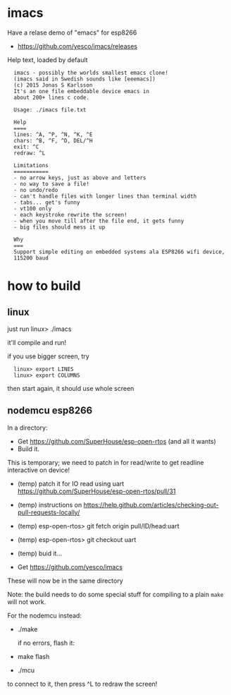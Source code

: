 # imacs

Have a relase demo of "emacs" for esp8266
- https://github.com/yesco/imacs/releases

Help text, loaded by default

      imacs - possibly the worlds smallest emacs clone!
      (imacs said in Swedish sounds like [eeemacs])
      (c) 2015 Jonas S Karlsson
      It's an one file embeddable device emacs in
      about 200+ lines c code.

      Usage: ./imacs file.txt

      Help
      ====
      lines: ^A, ^P, ^N, ^K, ^E
      chars: ^B, ^F, ^D, DEL/^H
      exit: ^C
      redraw: ^L

      Limitations
      ===========
      - no arrow keys, just as above and letters
      - no way to save a file!
      - no undo/redo
      - can't handle files with longer lines than terminal width
      - tabs... get's funny
      - vt100 only
      - each keystroke rewrite the screen!
      - when you move till after the file end, it gets funny
      - big files should mess it up

      Why
      ===
      Support simple editing on embedded systems ala ESP8266 wifi device,
      115200 baud

# how to build

## linux

just run
      linux> ./imacs

it'll compile and run!

if you use bigger screen, try

      linux> export LINES
      linux> export COLUMNS

then start again, it should use whole screen

## nodemcu esp8266

In a directory:

- Get https://github.com/SuperHouse/esp-open-rtos (and all it wants)
- Build it.

This is temporary; we need to patch in for read/write to get
readline interactive on device!

- (temp) patch it for IO read using uart
  https://github.com/SuperHouse/esp-open-rtos/pull/31
- (temp) instructions on
  https://help.github.com/articles/checking-out-pull-requests-locally/
- (temp) esp-open-rtos> git fetch origin pull/ID/head:uart
- (temp) esp-open-rtos> git checkout uart
- (temp) buid it...

- Get https://github.com/yesco/imacs

These will now be in the same directory

Note: the build needs to do some special stuff for compiling to
a plain `make` will not work.

For the nodemcu instead:

- ./make

  if no errors, flash it:

- make flash

- ./mcu

to connect to it, then press ^L to redraw the screen!




